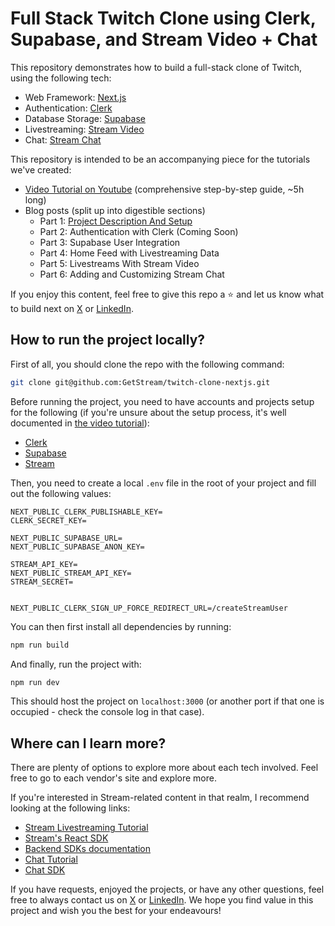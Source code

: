# Full Stack Twitch Clone using Clerk, Supabase, and Stream Video + Chat

This repository demonstrates how to build a full-stack clone of Twitch, using the following tech:

- Web Framework: [Next.js](https://nextjs.org)
- Authentication: [Clerk](https://clerk.com)
- Database Storage: [Supabase](https://supabase.com)
- Livestreaming: [Stream Video](https://getstream.io/video/)
- Chat: [Stream Chat](https://getstream.io/chat/)

This repository is intended to be an accompanying piece for the tutorials we've created:

- [Video Tutorial on Youtube](https://youtu.be/xdaCukiHXzg) (comprehensive step-by-step guide, ~5h long)
- Blog posts (split up into digestible sections)
  - Part 1: [Project Description And Setup](https://getstream.io/blog/twitch-clone-project-setup)
  - Part 2: Authentication with Clerk (Coming Soon)
  - Part 3: Supabase User Integration
  - Part 4: Home Feed with Livestreaming Data
  - Part 5: Livestreams With Stream Video
  - Part 6: Adding and Customizing Stream Chat

If you enjoy this content, feel free to give this repo a ⭐️ and let us know what to build next on [X](https://x.com/getstream_io) or [LinkedIn](https://www.linkedin.com/company/getstream).

## How to run the project locally?

First of all, you should clone the repo with the following command:

```bash
git clone git@github.com:GetStream/twitch-clone-nextjs.git
```

Before running the project, you need to have accounts and projects setup for the following (if you're unsure about the setup process, it's well documented in [the video tutorial](https://youtu.be/xdaCukiHXzg)):

- [Clerk](https://clerk.com)
- [Supabase](https://supabase.com)
- [Stream](https://dashboard.getstream.io/)

Then, you need to create a local `.env` file in the root of your project and fill out the following values:

```
NEXT_PUBLIC_CLERK_PUBLISHABLE_KEY=
CLERK_SECRET_KEY=

NEXT_PUBLIC_SUPABASE_URL=
NEXT_PUBLIC_SUPABASE_ANON_KEY=

STREAM_API_KEY=
NEXT_PUBLIC_STREAM_API_KEY=
STREAM_SECRET=


NEXT_PUBLIC_CLERK_SIGN_UP_FORCE_REDIRECT_URL=/createStreamUser
```

You can then first install all dependencies by running:

```bash
npm run build
```

And finally, run the project with:

```bash
npm run dev
```

This should host the project on `localhost:3000` (or another port if that one is occupied - check the console log in that case).

## Where can I learn more?

There are plenty of options to explore more about each tech involved. Feel free to go to each vendor's site and explore more.

If you're interested in Stream-related content in that realm, I recommend looking at the following links:

- [Stream Livestreaming Tutorial](https://getstream.io/video/sdk/react/tutorial/livestreaming/)
- [Stream's React SDK](https://getstream.io/video/docs/react/)
- [Backend SDKs documentation](https://getstream.io/chat/docs/node/)
- [Chat Tutorial](https://getstream.io/chat/react-chat/tutorial/)
- [Chat SDK](https://getstream.io/chat/docs/sdk/react/)

If you have requests, enjoyed the projects, or have any other questions, feel free to always contact us on [X](https://x.com/getstream_io) or [LinkedIn](https://www.linkedin.com/company/getstream). We hope you find value in this project and wish you the best for your endeavours!

